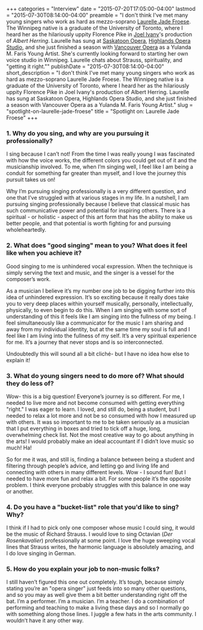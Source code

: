 +++
categories = "Interview"
date = "2015-07-20T17:05:00-04:00"
lastmod = "2015-07-30T08:14:00-04:00"
preamble = "I don't think I've met many young singers who work as hard as mezzo-soprano [Laurelle Jade Froese](/scene/people/laurelle-jade-froese/). The Winnipeg native is a graduate of the University of Toronto, where I heard her as the hilariously uppity Florence Pike in [Joel Ivany](/scene/people/joel-ivany/)'s production of *Albert Herring*. Laurelle has sung at [Saskatoon Opera](/scene/companies/saskatoon-opera/), [Highlands Opera Studio](/scene/companies/highlands-opera-studio/), and she just finished a season with [Vancouver Opera](/scene/companies/vancouver-opera/) as a Yulanda M. Faris Young Artist. She's currently looking forward to starting her own voice studio in Winnipeg. Laurelle chats about Strauss, spirituality, and \"getting it right.\""
publishDate = "2015-07-30T08:14:00-04:00"
short_description = "I don&#039;t think I&#039;ve met many young singers who work as hard as mezzo-soprano Laurelle Jade Froese. The Winnipeg native is a graduate of the University of Toronto, where I heard her as the hilariously uppity Florence Pike in Joel Ivany&#039;s production of Albert Herring. Laurelle has sung at Saskatoon Opera, Highlands Opera Studio, and she just finished a season with Vancouver Opera as a Yulanda M. Faris Young Artist."
slug = "spotlight-on-laurelle-jade-froese"
title = "Spotlight on: Laurelle Jade Froese"
+++

### 1. Why do you sing, and why are you pursuing it professionally?

I sing because I can’t not! From the time I was really young I was fascinated with how the voice works, the different colors you could get out of it and the musicianship involved. To me, when I’m singing well, I feel like I am being a conduit for something far greater than myself, and I love the journey this pursuit takes us on!

Why I’m pursuing singing professionally is a very different question, and one that I’ve struggled with at various stages in my life. In a nutshell, I am pursuing singing professionally because I believe that classical music has such communicative power and potential for inspiring others. There is a spiritual - or holistic - aspect of this art form that has the ability to make us better people, and that potential is worth fighting for and pursuing wholeheartedly.

### 2. What does "good singing" mean to you? What does it feel like when you achieve it?

Good singing to me is unhindered vocal expression. When the technique is simply serving the text and music, and the singer is a vessel for the composer’s work.

As a musician I believe it’s my number one job to be digging further into this idea of unhindered expression. It’s so exciting because it really does take you to very deep places within yourself musically, personally, intellectually, physically, to even begin to do this. When I am singing with some sort of understanding of this it feels like I am singing into the fullness of my being. I feel simultaneously like a communicator for the music I am sharing and away from my individual identity, but at the same time my soul is full and I feel like I am living into the fullness of my self. It’s a very spiritual experience for me. It’s a journey that never stops and is so interconnected. 

Undoubtedly this will sound all a bit cliché- but I have no idea how else to explain it!

### 3. What do young singers need to do more of? What should they do less of?

Wow- this is a big question! Everyone’s journey is so different. For me, I needed to live more and not become consumed with getting everything "right." I was eager to learn. I loved, and still do, being a student, but I needed to relax a lot more and not be so consumed with how I measured up with others. It was so important to me to be taken seriously as a musician that I put everything in boxes and tried to tick off a huge, long, overwhelming check list. Not the most creative way to go about anything in the arts! I would probably make an ideal accountant if I didn’t love music so much! Ha!

So for me it was, and still is, finding a balance between being a student and filtering through people’s advice, and letting go and living life and connecting with others in many different levels. Wow - I sound fun! But I needed to have more fun and relax a bit. For some people it’s the opposite problem. I think everyone probably struggles with this balance in one way or another.

### 4. Do you have a "bucket-list" role that you'd like to sing? Why?

I think if I had to pick only one composer whose music I could sing, it would be the music of Richard Strauss. I would love to sing Octavian (*Der Rosenkavalier*) professionally at some point. I love the huge sweeping vocal lines that Strauss writes, the harmonic language is absolutely amazing, and I do love singing in German.

### 5. How do you explain your job to non-music folks?

I still haven’t figured this one out completely. It’s tough, because simply stating you’re an "opera singer" just feeds into so many other questions, and so you may as well give them a bit better understanding right off the bat. I’m a performer. I’m a musician. I’m a teacher. I do a combination of performing and teaching to make a living these days and so I normally go with something along those lines. I juggle a few hats in the arts community. I wouldn’t have it any other way.

